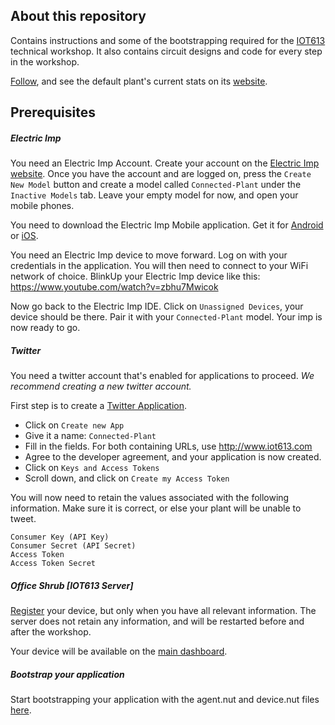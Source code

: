 ## About this repository 

Contains instructions and some of the bootstrapping required for the [IOT613](http:///www.iot613.com) technical workshop.
It also contains circuit designs and code for every step in the workshop.

[Follow](https://twitter.com/office_shrub), and see the default plant's current stats on its [website](https://iot613-officeshrub.azurewebsites.net/). 


## Prerequisites
##### Electric Imp
You need an Electric Imp Account. Create your account on the [Electric Imp website](https://ide.electricimp.com).
Once you have the account and are logged on, press the `Create New Model` button and create a model called `Connected-Plant` under the `Inactive Models` tab. Leave your empty model for now, and open your mobile phones.

You need to download the Electric Imp Mobile application. Get it for [Android](https://play.google.com/store/apps/details?id=com.electricimp.electricimp) or [iOS](https://itunes.apple.com/us/app/electric-imp/id547133856?mt=8).

You need an Electric Imp device to move forward.
Log on with your credentials in the application. You will then need to connect to your WiFi network of choice. BlinkUp your Electric Imp device like this: https://www.youtube.com/watch?v=zbhu7Mwicok

Now go back to the Electric Imp IDE. Click on `Unassigned Devices`, your device should be there. Pair it with your `Connected-Plant` model. Your imp is now ready to go.

##### Twitter
You need a twitter account that's enabled for applications to proceed. *We recommend creating a new twitter account.*

First step is to create a [Twitter Application](https://apps.twitter.com/).
- Click on `Create new App`
- Give it a name: `Connected-Plant`
- Fill in the fields. For both containing URLs, use http://www.iot613.com
- Agree to the developer agreement, and your application is now created.
- Click on `Keys and Access Tokens`
- Scroll down, and click on `Create my Access Token`

You will now need to retain the values associated with the following information. Make sure it is correct, or else your plant will be unable to tweet.
```
Consumer Key (API Key)
Consumer Secret (API Secret)
Access Token
Access Token Secret	
```

##### Office Shrub [IOT613 Server]
[Register](https://iot613-officeshrub.azurewebsites.net/register.html) your device, but only when you have all relevant information. The server does not retain any information, and will be restarted before and after the workshop.

Your device will be available on the [main dashboard](https://iot613-officeshrub.azurewebsites.net/).

##### Bootstrap your application
Start bootstrapping your application with the agent.nut and device.nut files [here](https://github.com/Macadamian/Connected-Plant/tree/master/0%20-%20Initial%20State).
